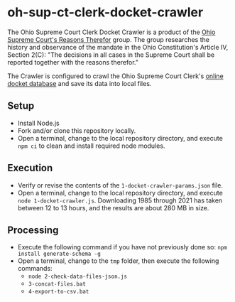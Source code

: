 # oh-sup-ct-clerk-docket-crawler

The Ohio Supreme Court Clerk Docket Crawler is a product of the [Ohio Supreme Court's Reasons Therefor](https://www.zotero.org/groups/2424402/ohio_supreme_courts_reasons_therefor) group.  The group researches the history and observance of the mandate in the Ohio Constitution's Article IV, Section 2(C): "The decisions in all cases in the Supreme Court shall be reported together with the reasons therefor."

The Crawler is configured to crawl the Ohio Supreme Court Clerk's [online docket database](https://www.supremecourt.ohio.gov/Clerk/ecms/#/search) and save its data into local files.

## Setup

* Install Node.js
* Fork and/or clone this repository locally.
* Open a terminal, change to the local repository directory, and execute `npm ci` to clean and install required node modules.

## Execution

* Verify or revise the contents of the `1-docket-crawler-params.json` file.
* Open a terminal, change to the local repository directory, and execute `node 1-docket-crawler.js`.  Downloading 1985 through 2021 has taken between 12 to 13 hours, and the results are about 280 MB in size.

## Processing

* Execute the following command if you have not previously done so:  `npm install generate-schema -g`
* Open a terminal, change to the `tmp` folder, then execute the following commands:
  * `node 2-check-data-files-json.js`
  * `3-concat-files.bat`
  * `4-export-to-csv.bat`

